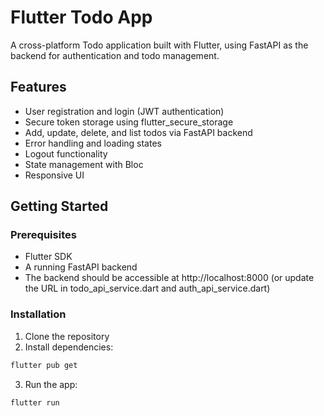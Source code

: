 # Flutter Todo App

A cross-platform Todo application built with Flutter, using FastAPI as the backend for authentication and todo management.

## Features

- User registration and login (JWT authentication)
- Secure token storage using flutter_secure_storage
- Add, update, delete, and list todos via FastAPI backend
- Error handling and loading states
- Logout functionality
- State management with Bloc
- Responsive UI

## Getting Started
### Prerequisites
- Flutter SDK
- A running FastAPI backend
- The backend should be accessible at http://localhost:8000 (or update the URL in todo_api_service.dart and auth_api_service.dart)

### Installation
1. Clone the repository
2. Install dependencies:
```bash
flutter pub get
```
3. Run the app:
```bash
flutter run
```